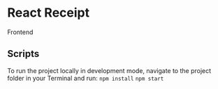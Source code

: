 # React Receipt
Frontend

## Scripts

To run the project locally in development mode, navigate to the project folder in your Terminal and run:
`npm install`
`npm start`


